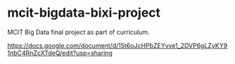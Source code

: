 # mcit-bigdata-bixi-project
MCIT Big Data final project as part of curriculum.

https://docs.google.com/document/d/15t6oJcHPbZEYvve1_2DVP6gLZyKY91nbC4RnZcXTdeQ/edit?usp=sharing
